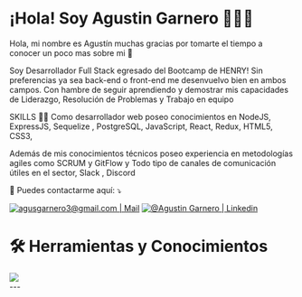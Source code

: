

<h1>¡Hola! Soy Agustin Garnero 👨🏻‍💻</h1>

<p>
Hola, mi nombre es Agustín muchas gracias por tomarte el tiempo a conocer un poco mas sobre mi 🙌

Soy Desarrollador Full Stack egresado del Bootcamp de HENRY! 
Sin preferencias ya sea back-end o front-end me desenvuelvo bien en ambos campos.
Con hambre de seguir aprendiendo y demostrar mis capacidades de Liderazgo, Resolución de Problemas y Trabajo en equipo

SKILLS 👨‍💻
Como desarrollador web poseo conocimientos en NodeJS, ExpressJS, Sequelize , PostgreSQL, JavaScript, React, Redux, HTML5, CSS3,

Además de mis conocimientos técnicos poseo experiencia en metodologías agiles como SCRUM y GitFlow y Todo tipo de canales de comunicación útiles en el sector, Slack , Discord 
</p>

<p align="left">
  💌 Puedes contactarme aquí: ⤵️
</p>

<p align="left">
  <a href="agusgarnero3@gmail.com" target="_BLANK" alt="Gmail">
  <img src="https://img.shields.io/badge/-Gmail-FF0000?style=flat-square&labelColor=FF0000&logo=gmail&logoColor=white&link=LINK-DO-SEU-EMAIL" alt="agusgarnero3@gmail.com | Mail" /></a>

  <a href="https://www.linkedin.com/in/agusgarnero/"  target="_BLANK" alt="Linkedin">
  <img src="https://img.shields.io/badge/-Linkedin-0e76a8?style=flat-square&logo=Linkedin&logoColor=white&link=LINK-DO-SEU-LINKEDIN" alt="@Agustin Garnero | Linkedin" /></a>
</p>  

<h1>🛠️ Herramientas y Conocimientos </h1>

<div>
    <img src = "https://user-images.githubusercontent.com/93452266/198906577-2643e5ca-b6d5-4abe-ba70-a02c173a0d9c.png"/>
</div>
---








<!--

 [![card](https://github-readme-stats.vercel.app/api?username=LeonardoGPC&theme=gruvbox&show_icons=true)](https://github.com/LeonardoGPC)


<!---
agusgarnero/agusgarnero is a ✨ special ✨ repository because its `README.md` (this file) appears on your GitHub profile.
You can click the Preview link to take a look at your changes.
--->

